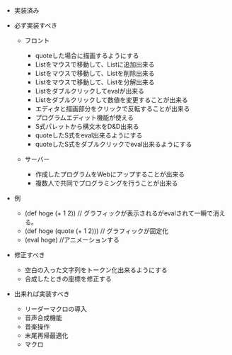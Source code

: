- 実装済み

- 必ず実装すべき
  - フロント
    - quoteした場合に描画するようにする
    - Listをマウスで移動して、Listに追加出来る
    - Listをマウスで移動して、Listを削除出来る
    - Listをマウスで移動して、Listを分解出来る
    - Listをダブルクリックしてevalが出来る
    - Listをダブルクリックして数値を変更することが出来る
    - エディタと描画部分をクリックで反転することが出来る
    - プログラムエディット機能が使える
    - S式パレットから構文木をD&D出来る
    - quoteしたS式をeval出来るようにする
    - quoteしたS式をダブルクリックでeval出来るようにする

  - サーバー
      - 作成したプログラムをWebにアップすることが出来る
      - 複数人で共同でプログラミングを行うことが出来る

- 例
  - (def hoge (+ 1 2)) // グラフィックが表示されるがevalされて一瞬で消える。
  - (def hoge (quote (+ 1 2))) // グラフィックが固定化
  - (eval hoge) //アニメーションする

- 修正すべき
  - 空白の入った文字列をトークン化出来るようにする
  - 合成したときの座標を修正する

- 出来れば実装すべき
  - リーダーマクロの導入
  - 音声合成機能
  - 音楽操作
  - 末尾再帰最適化
  - マクロ
